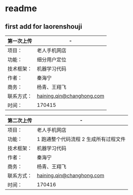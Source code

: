 # readme
## first add for laorenshouji

第一次上传|-
--|--
项目：|老人手机网店
功能：|细分用户定位
技术框架：|机器学习代码
作者：|秦海宁
商务：|杨青、王翔飞
联系方式：|haining.qin@changhong.com
时间：|170415


第二次上传|-
--|--
项目：|老人手机网店
功能：|1 跑通整个代码流程 2 生成所有过程文件
技术框架：|机器学习代码
作者：|秦海宁
商务：|杨青、王翔飞
联系方式：|haining.qin@changhong.com
时间：|170416


